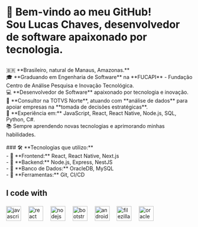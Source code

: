 <h1 align="left">👋 Bem-vindo ao meu GitHub!  <br>Sou Lucas  Chaves, desenvolvedor de software apaixonado por tecnologia.</h1>

###

<p align="left"></p>

###

<h2 align="left"></h2>

###

<p align="left">🇧🇷 **Brasileiro, natural de Manaus, Amazonas.**  <br>🎓 **Graduando em Engenharia de Software** na **FUCAPI** - Fundação Centro de Análise Pesquisa e Inovação Tecnológica.  <br>💻 **Desenvolvedor de Software** apaixonado por tecnologia e inovação.  <br>💼 **Consultor na TOTVS Norte**, atuando com **análise de dados** para apoiar empresas na **tomada de decisões estratégicas**.  <br>🚀 **Experiência em:** JavaScript, React, React Native, Node.js, SQL, Python, C#.  <br>📚 Sempre aprendendo novas tecnologias e aprimorando minhas habilidades.  <br><br>
### 🛠️ **Tecnologias que utilizo:**  <br>- 🔹 **Frontend:** React, React Native, Next.js  <br>- 🔹 **Backend:** Node.js, Express, NestJS  <br>- 🔹 **Banco de Dados:** OracleDB, MySQL  <br>- 🔹 **Ferramentas:** Git, CI/CD</p>

###

<h2 align="left">I code with</h2>

###

<div align="left">
  <img src="https://cdn.jsdelivr.net/gh/devicons/devicon/icons/javascript/javascript-original.svg" height="40" alt="javascript logo"  />
  <img width="12" />
  <img src="https://cdn.jsdelivr.net/gh/devicons/devicon/icons/react/react-original.svg" height="40" alt="react logo"  />
  <img width="12" />
  <img src="https://cdn.jsdelivr.net/gh/devicons/devicon/icons/nodejs/nodejs-original.svg" height="40" alt="nodejs logo"  />
  <img width="12" />
  <img src="https://cdn.jsdelivr.net/gh/devicons/devicon/icons/bootstrap/bootstrap-original.svg" height="40" alt="bootstrap logo"  />
  <img width="12" />
  <img src="https://cdn.jsdelivr.net/gh/devicons/devicon/icons/android/android-original.svg" height="40" alt="android logo"  />
  <img width="12" />
  <img src="https://cdn.jsdelivr.net/gh/devicons/devicon/icons/filezilla/filezilla-plain.svg" height="40" alt="filezilla logo"  />
  <img width="12" />
  <img src="https://cdn.jsdelivr.net/gh/devicons/devicon/icons/oracle/oracle-original.svg" height="40" alt="oracle logo"  />
</div>

###
